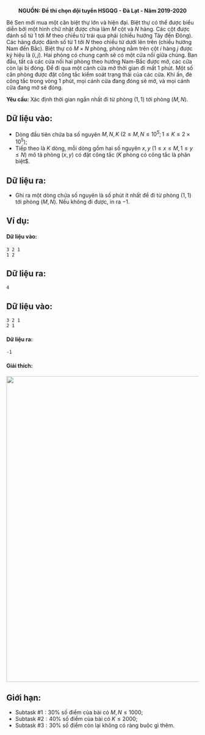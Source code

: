 **<center>NGUỒN: Đề thi chọn đội tuyển HSGQG - Đà Lạt - Năm 2019-2020</center>**

Bé Sen mới mua một căn biệt thự lớn và hiện đại. Biệt thự có thể được biểu diễn bởi một hình chữ nhật được chia làm $M$ cột và $N$ hàng. Các cột được đánh số từ $1$ tới $M$ theo chiều từ trái qua phải (chiều hướng Tây đến Đông). Các hàng được đánh số từ $1$ tới $N$ theo chiều từ dưới lên trên (chiều hướng Nam đến Bắc). Biệt thự có $M×N$ phòng, phòng nằm trên cột $i$ hàng $j$ được ký hiệu là $(i, j)$. Hai phòng có chung cạnh sẽ có một cửa nối giữa chúng. Ban đầu, tất cả các cửa nối hai phòng theo hướng Nam-Bắc được mở, các cửa còn lại bị đóng. Để đi qua một cánh cửa mở thời gian đi mất $1$ phút. Một số căn phòng được đặt công tắc kiểm soát trạng thái của các cửa. Khi ấn, đè công tắc trong vòng $1$ phút, mọi cánh cửa đang đóng sẽ mở, và mọi cánh cửa đang mở sẽ đóng.

**Yêu cầu:** Xác định thời gian ngắn nhất đi từ phòng $(1, 1)$ tới phòng $(M, N)$.

## Dữ liệu vào:
- Dòng đầu tiên chứa ba số nguyên $M, N, K\ (2 ≤ M, N ≤ 10^5; 1≤ K ≤ 2×10^5)$;
- Tiếp theo là $K$ dòng, mỗi dòng gồm hai số nguyên $x, y\ (1≤ x ≤ M, 1 ≤ y ≤ N)$ mô tả phòng $(x, y)$ có đặt công tắc ($K$ phòng có công tắc là phân biệt$.

## Dữ liệu ra:
- Ghi ra một dòng chứa số nguyên là số phút ít nhất để đi từ phòng $(1, 1)$ tới phòng $(M, N)$. Nếu không đi được, in ra $-1$.

## Ví dụ:
#### Dữ liệu vào:
```
3 2 1
1 2
```

## Dữ liệu ra:
```
4
```

## Dữ liệu vào:
```
3 2 1
2 1
```

#### Dữ liệu ra:
```
-1
```

#### Giải thích:
<center><img src="/images/problems/1379/MANSION.jpg" width="800px" /></center>

## Giới hạn:
- Subtask $\#1: 30\%$ số điểm của bài có $M, N ≤ 1000$;
- Subtask $\#2: 40\%$ số điểm của bài có $K ≤ 2000$;
- Subtask $\#3: 30\%$ số điểm còn lại không có ràng buộc gì thêm.